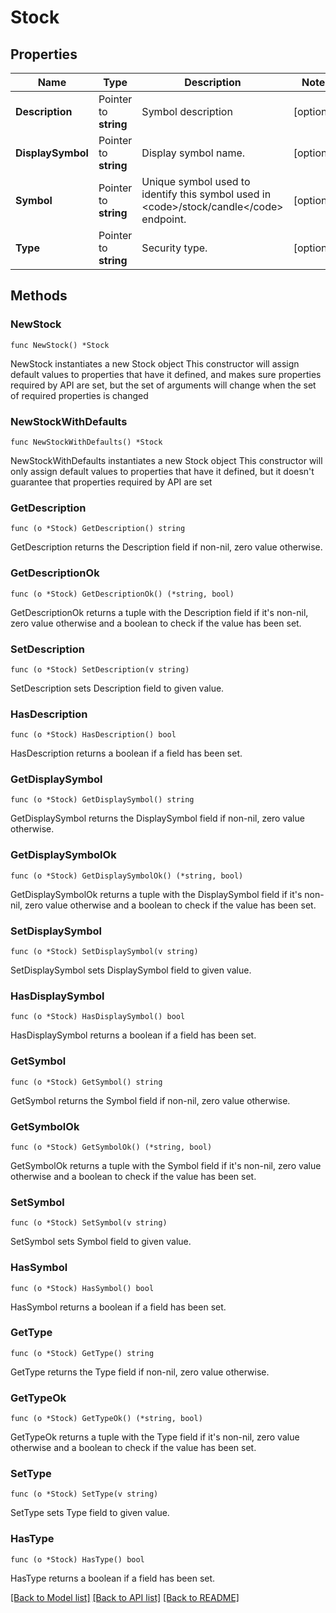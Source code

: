 # Stock

## Properties

Name | Type | Description | Notes
------------ | ------------- | ------------- | -------------
**Description** | Pointer to **string** | Symbol description | [optional] 
**DisplaySymbol** | Pointer to **string** | Display symbol name. | [optional] 
**Symbol** | Pointer to **string** | Unique symbol used to identify this symbol used in &lt;code&gt;/stock/candle&lt;/code&gt; endpoint. | [optional] 
**Type** | Pointer to **string** | Security type. | [optional] 

## Methods

### NewStock

`func NewStock() *Stock`

NewStock instantiates a new Stock object
This constructor will assign default values to properties that have it defined,
and makes sure properties required by API are set, but the set of arguments
will change when the set of required properties is changed

### NewStockWithDefaults

`func NewStockWithDefaults() *Stock`

NewStockWithDefaults instantiates a new Stock object
This constructor will only assign default values to properties that have it defined,
but it doesn't guarantee that properties required by API are set

### GetDescription

`func (o *Stock) GetDescription() string`

GetDescription returns the Description field if non-nil, zero value otherwise.

### GetDescriptionOk

`func (o *Stock) GetDescriptionOk() (*string, bool)`

GetDescriptionOk returns a tuple with the Description field if it's non-nil, zero value otherwise
and a boolean to check if the value has been set.

### SetDescription

`func (o *Stock) SetDescription(v string)`

SetDescription sets Description field to given value.

### HasDescription

`func (o *Stock) HasDescription() bool`

HasDescription returns a boolean if a field has been set.

### GetDisplaySymbol

`func (o *Stock) GetDisplaySymbol() string`

GetDisplaySymbol returns the DisplaySymbol field if non-nil, zero value otherwise.

### GetDisplaySymbolOk

`func (o *Stock) GetDisplaySymbolOk() (*string, bool)`

GetDisplaySymbolOk returns a tuple with the DisplaySymbol field if it's non-nil, zero value otherwise
and a boolean to check if the value has been set.

### SetDisplaySymbol

`func (o *Stock) SetDisplaySymbol(v string)`

SetDisplaySymbol sets DisplaySymbol field to given value.

### HasDisplaySymbol

`func (o *Stock) HasDisplaySymbol() bool`

HasDisplaySymbol returns a boolean if a field has been set.

### GetSymbol

`func (o *Stock) GetSymbol() string`

GetSymbol returns the Symbol field if non-nil, zero value otherwise.

### GetSymbolOk

`func (o *Stock) GetSymbolOk() (*string, bool)`

GetSymbolOk returns a tuple with the Symbol field if it's non-nil, zero value otherwise
and a boolean to check if the value has been set.

### SetSymbol

`func (o *Stock) SetSymbol(v string)`

SetSymbol sets Symbol field to given value.

### HasSymbol

`func (o *Stock) HasSymbol() bool`

HasSymbol returns a boolean if a field has been set.

### GetType

`func (o *Stock) GetType() string`

GetType returns the Type field if non-nil, zero value otherwise.

### GetTypeOk

`func (o *Stock) GetTypeOk() (*string, bool)`

GetTypeOk returns a tuple with the Type field if it's non-nil, zero value otherwise
and a boolean to check if the value has been set.

### SetType

`func (o *Stock) SetType(v string)`

SetType sets Type field to given value.

### HasType

`func (o *Stock) HasType() bool`

HasType returns a boolean if a field has been set.


[[Back to Model list]](../README.md#documentation-for-models) [[Back to API list]](../README.md#documentation-for-api-endpoints) [[Back to README]](../README.md)


